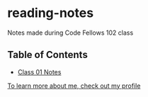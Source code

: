 # reading-notes
Notes made during Code Fellows 102 class


## Table of Contents

* [Class 01 Notes](./class-01.md)


[To learn more about me, check out my profile](/README.md)
